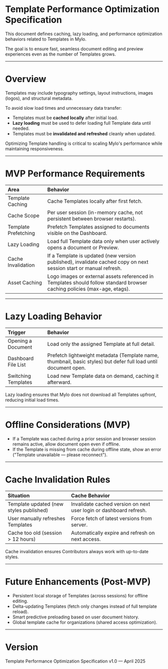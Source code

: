 # Template Performance Optimization Specification

This document defines caching, lazy loading, and performance optimization behaviors related to Templates in Mylo.

The goal is to ensure fast, seamless document editing and preview experiences even as the number of Templates grows.

---

# Overview

Templates may include typography settings, layout instructions, images (logos), and structural metadata.

To avoid slow load times and unnecessary data transfer:

- Templates must be **cached locally** after initial load.
- **Lazy loading** must be used to defer loading full Template data until needed.
- Templates must be **invalidated and refreshed** cleanly when updated.

Optimizing Template handling is critical to scaling Mylo's performance while maintaining responsiveness.

---

# MVP Performance Requirements

| Area | Behavior |
|:---|:---|
| Template Caching | Cache Templates locally after first fetch. |
| Cache Scope | Per user session (in-memory cache, not persistent between browser restarts). |
| Template Prefetching | Prefetch Templates assigned to documents visible on the Dashboard. |
| Lazy Loading | Load full Template data only when user actively opens a document or Preview. |
| Cache Invalidation | If a Template is updated (new version published), invalidate cached copy on next session start or manual refresh. |
| Asset Caching | Logo images or external assets referenced in Templates should follow standard browser caching policies (max-age, etags). |

---

# Lazy Loading Behavior

| Trigger | Behavior |
|:---|:---|
| Opening a Document | Load only the assigned Template at full detail. |
| Dashboard File List | Prefetch lightweight metadata (Template name, thumbnail, basic styles) but defer full load until document open. |
| Switching Templates | Load new Template data on demand, caching it afterward. |

Lazy loading ensures that Mylo does not download all Templates upfront, reducing initial load times.

---

# Offline Considerations (MVP)

- If a Template was cached during a prior session and browser session remains active, allow document open even if offline.
- If the Template is missing from cache during offline state, show an error ("Template unavailable — please reconnect").

---

# Cache Invalidation Rules

| Situation | Cache Behavior |
|:---|:---|
| Template updated (new styles published) | Invalidate cached version on next user login or dashboard refresh. |
| User manually refreshes Templates | Force fetch of latest versions from server. |
| Cache too old (session > 12 hours) | Automatically expire and refresh on next access. |

Cache invalidation ensures Contributors always work with up-to-date styles.

---

# Future Enhancements (Post-MVP)

- Persistent local storage of Templates (across sessions) for offline editing.
- Delta-updating Templates (fetch only changes instead of full template reload).
- Smart predictive preloading based on user document history.
- Global template cache for organizations (shared access optimization).

---

# Version

Template Performance Optimization Specification v1.0 — April 2025
